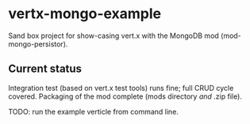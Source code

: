 vertx-mongo-example
===================
Sand box project for show-casing vert.x with the MongoDB mod (mod-mongo-persistor).

Current status
--------------
Integration test (based on vert.x test tools) runs fine; full CRUD cycle covered.
Packaging of the mod complete (mods directory *and* .zip file).

TODO: run the example verticle from command line.
